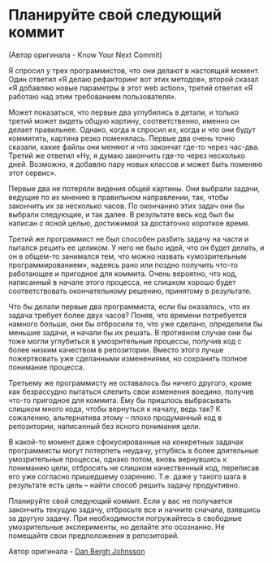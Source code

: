 # Планируйте свой следующий коммит
(Автор оригинала - Know Your Next Commit)

Я спросил у трех программистов, что они делают в настоящий момент. Один ответил «Я делаю рефакторинг вот этих методов», второй сказал «Я добавляю новые параметры в этот web action», третий ответил «Я работаю над этим требованием пользователя».

Может показаться, что первые два углубились в детали, и только третий может видеть общую картину, соответственно, именно он делает правильнее. Однако, когда я спросил их, когда и что они будут коммитить, картина резко поменялась. Первые два очень точно сказали, какие файлы они меняют и что закончат где-то через час-два. Третий же ответил «Ну, я думаю закончить где-то через несколько дней. Возможно, я добавлю пару новых классов и может быть поменяю этот сервис».

Первые два не потеряли видения общей картины. Они выбрали задачи, ведущие по их мнению в правильном направлении, так, чтобы закончить их за несколько часов. По окончанию этих задач они бы выбрали следующие, и так далее. В результате весь код был бы написан с ясной целью, достижимой за достаточно короткое время.

Третий же программист не был способен разбить задачу на части и пытался решить ее целиком. У него не было идей, что он будет делать, и он в общем-то занимался тем, что можно назвать «умозрительным программированием», надеясь рано или поздно получить что-то работающее и пригодное для коммита. Очень вероятно, что код, написанный в начале этого процесса, не слишком хорошо будет соответствовать окончательному решению, принятому в результате.

Что бы делали первые два программиста, если бы оказалось, что их задача требует более двух часов? Поняв, что времени потребуется намного больше, они бы отбросили то, что уже сделано, определили бы меньшие задачи, и начали бы их решать. В противном случае они бы тоже могли углубиться в умозрительные процессы, получив код с более низким качеством в репозитории. Вместо этого лучше пожертвовать уже сделанными изменениями, но сохранить полное понимание процесса.

Третьему же программисту не оставалось бы ничего другого, кроме как безрассудно пытаться слепить свои изменения воедино, получив что-то пригодное для коммита. Ему бы пришлось выбрасывать слишком много кода, чтобы вернуться к началу, ведь так? К сожалению, альтернатива этому – плохо продуманный код в репозитории, написанный без ясного понимания цели.

В какой-то момент даже сфокусированные на конкретных задачах программисты могут потерпеть неудачу, углубясь в более длительные умозрительные процессы, однако потом, вновь вернувшись к пониманию цели, отбросить не слишком качественный код, переписав его уже согласно пришедшему озарению. Т.е. даже у такого шага в результате есть цель – найти способ решить задачу продуктивно.

Планируйте свой следующий коммит. Если у вас не получается закончить текущую задачу, отбросьте все и начните сначала, взявшись за другую задачу. При необходимости погружайтесь в свободные умозрительные эксперименты, но делайте это осознанно. Не помещайте свои предположения в репозиторий.

Автор оригинала - [Dan Bergh Johnsson](http://programmer.97things.oreilly.com/wiki/index.php/Dan_Bergh_Johnsson)